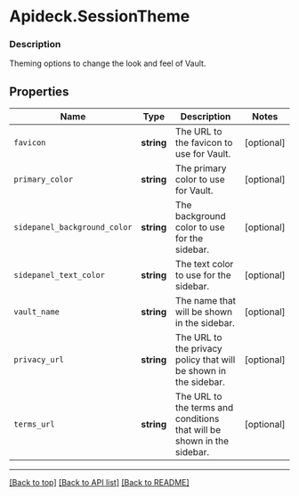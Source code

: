 # Apideck.SessionTheme

### Description

Theming options to change the look and feel of Vault.

## Properties
Name | Type | Description | Notes
------------ | ------------- | ------------- | -------------
`favicon` | **string** | The URL to the favicon to use for Vault. | [optional] 
`primary_color` | **string** | The primary color to use for Vault. | [optional] 
`sidepanel_background_color` | **string** | The background color to use for the sidebar. | [optional] 
`sidepanel_text_color` | **string** | The text color to use for the sidebar. | [optional] 
`vault_name` | **string** | The name that will be shown in the sidebar. | [optional] 
`privacy_url` | **string** | The URL to the privacy policy that will be shown in the sidebar. | [optional] 
`terms_url` | **string** | The URL to the terms and conditions that will be shown in the sidebar. | [optional] 





---

[[Back to top]](#) [[Back to API list]](../../../../README.md#documentation-for-api-endpoints) [[Back to README]](../../../../README.md)


